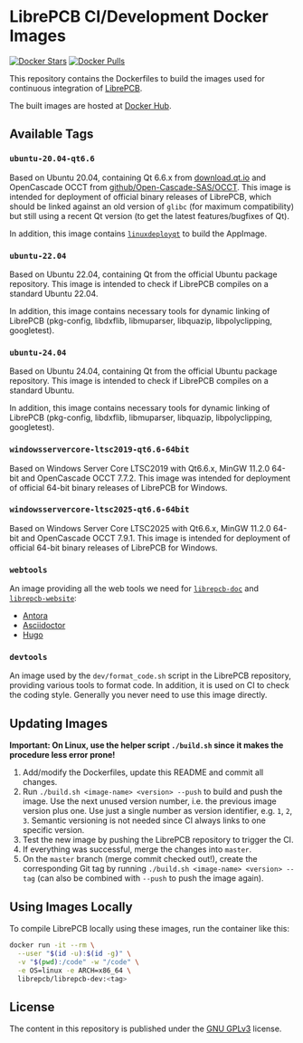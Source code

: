 # LibrePCB CI/Development Docker Images

[![Docker Stars](https://img.shields.io/docker/stars/librepcb/librepcb-dev.svg)](https://hub.docker.com/r/librepcb/librepcb-dev/)
[![Docker Pulls](https://img.shields.io/docker/pulls/librepcb/librepcb-dev.svg)](https://hub.docker.com/r/librepcb/librepcb-dev/)

This repository contains the Dockerfiles to build the images used for
continuous integration of [LibrePCB](https://github.com/LibrePCB/LibrePCB).

The built images are hosted at
[Docker Hub](https://hub.docker.com/r/librepcb/librepcb-dev/).


## Available Tags

### `ubuntu-20.04-qt6.6`

Based on Ubuntu 20.04, containing Qt 6.6.x from
[download.qt.io](https://download.qt.io) and OpenCascade OCCT from
[github/Open-Cascade-SAS/OCCT](https://github.com/Open-Cascade-SAS/OCCT).
This image is intended for deployment of official binary releases of LibrePCB,
which should be linked against an old version of `glibc` (for maximum
compatibility) but still using a recent Qt version (to get the latest
features/bugfixes of Qt).

In addition, this image contains
[`linuxdeployqt`](https://github.com/probonopd/linuxdeployqt) to build the
AppImage.

### `ubuntu-22.04`

Based on Ubuntu 22.04, containing Qt from the official Ubuntu package
repository. This image is intended to check if LibrePCB compiles on a standard
Ubuntu 22.04.

In addition, this image contains necessary tools for dynamic linking of
LibrePCB (pkg-config, libdxflib, libmuparser, libquazip, libpolyclipping,
googletest).

### `ubuntu-24.04`

Based on Ubuntu 24.04, containing Qt from the official Ubuntu package
repository. This image is intended to check if LibrePCB compiles on a standard
Ubuntu.

In addition, this image contains necessary tools for dynamic linking of
LibrePCB (pkg-config, libdxflib, libmuparser, libquazip, libpolyclipping,
googletest).

### `windowsservercore-ltsc2019-qt6.6-64bit`

Based on Windows Server Core LTSC2019 with Qt6.6.x, MinGW 11.2.0 64-bit
and OpenCascade OCCT 7.7.2. This image was intended for deployment of official
64-bit binary releases of LibrePCB for Windows.

### `windowsservercore-ltsc2025-qt6.6-64bit`

Based on Windows Server Core LTSC2025 with Qt6.6.x, MinGW 11.2.0 64-bit
and OpenCascade OCCT 7.9.1. This image is intended for deployment of official
64-bit binary releases of LibrePCB for Windows.

### `webtools`

An image providing all the web tools we need for
[`librepcb-doc`](https://github.com/LibrePCB/librepcb-doc) and
[`librepcb-website`](https://github.com/LibrePCB/librepcb-website):

* [Antora](https://antora.org/)
* [Asciidoctor](https://asciidoctor.org/)
* [Hugo](https://gohugo.io)

### `devtools`

An image used by the `dev/format_code.sh` script in the LibrePCB repository,
providing various tools to format code. In addition, it is used on CI to
check the coding style. Generally you never need to use this image directly.


## Updating Images

**Important: On Linux, use the helper script `./build.sh` since it makes the
procedure less error prone!**

1. Add/modify the Dockerfiles, update this README and commit all changes.
2. Run `./build.sh <image-name> <version> --push` to build and push the image.
   Use the next unused version number, i.e. the previous image version plus one.
   Use just a single number as version identifier, e.g. `1`, `2`, `3`. Semantic
   versioning is not needed since CI always links to one specific version.
3. Test the new image by pushing the LibrePCB repository to trigger the CI.
4. If everything was successful, merge the changes into `master`.
5. On the `master` branch (merge commit checked out!), create the corresponding
   Git tag by running `./build.sh <image-name> <version> --tag` (can also be
   combined with `--push` to push the image again).


## Using Images Locally

To compile LibrePCB locally using these images, run the container like this:

```bash
docker run -it --rm \
  --user "$(id -u):$(id -g)" \
  -v "$(pwd):/code" -w "/code" \
  -e OS=linux -e ARCH=x86_64 \
  librepcb/librepcb-dev:<tag>
```


## License

The content in this repository is published under the
[GNU GPLv3](http://www.gnu.org/licenses/gpl-3.0.html) license.

